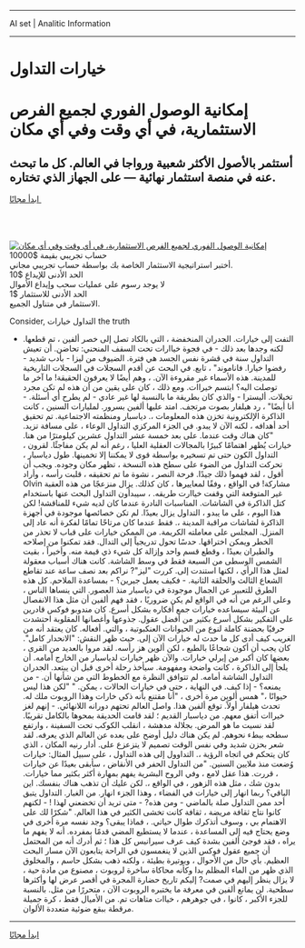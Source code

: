 <hr>AI set | Analitic Information
<hr>
<h1>خيارات التداول</h1>
<link rel="stylesheet" href="//binary-option.github.io/strategy/css/template.cta.html.min.css">

<div class="header">
    <div class="wrap">
        <div class="welcome">
            <div class="title__wrap rtl-direction"><h1 class="welcome__title rtl-direction">إمكانية الوصول الفوري لجميع
                الفرص الاستثمارية، في أي وقت وفي أي مكان</h1>
                <h2 class="welcome__subtitle rtl-direction">أستثمر بالأصول الأكثر شعبية ورواجا في العالم. كل ما تبحث عنه
                    في منصة استثمار نهائية — على الجهاز الذي تختاره.</h2>
                <div class="btn-non-regulated">
                    <a class="btn access__btn" href="https://bit.ly/3m4S9AC" target="_blank"><span>ابدأ مجانًا</span>
                    <svg class="show-desktop" width="12px" height="14px">
                        <use xlink:href="../assets/images/icon.svg?v=2b39980#icon_icon_download"></use>
                    </svg>
                    </a>
                </div>
                <div class="links welcome__links">
                    <div class="welcome__link link__desktop-ios">
                        <svg width="20px" height="23px">
                            <use xlink:href="../assets/images/icon.svg?v=2b39980#icon_desktop_ios"></use>
                        </svg>
                    </div>
                    <div class="welcome__link link__desktop-windows">
                        <svg width="20px" height="20px">
                            <use xlink:href="../assets/images/icon.svg?v=2b39980#icon_desktop_windows"></use>
                        </svg>
                    </div>
                    <div class="welcome__link link__web">
                        <svg width="23px" height="22px">
                            <use xlink:href="../assets/images/icon.svg?v=2b39980#icon_web"></use>
                        </svg>
                    </div>
                </div>
            </div>
            <a href="https://bit.ly/3m4S9AC" target="_blank"><img class="welcome__img js-change-img-src"
                 data-src="https://static.cdnpub.info/lp/mobile-partner-pwa/assets/images/header__img--ios.png?v=9b27e48"
                 src="https://static.cdnpub.info/lp/mobile-partner-pwa/assets/images/header__img--desktop.png?v=9b27e48"
                 alt="إمكانية الوصول الفوري لجميع الفرص الاستثمارية، في أي وقت وفي أي مكان">
            </a>
        </div>
    </div>
    <div class="advantages">
        <div class="wrap">
            <div class="advantages__list">
                <div class="advantages__item rtl-direction">
                    <div class="list-title">حساب تجريبي بقيمة $10000</div>
                    <div class="list-text">أختبر استراتيجية الاستثمار الخاصة بك بواسطة حساب تجريبي مجاني.</div>
                </div>
                <div class="advantages__item rtl-direction">
                    <div class="list-title">الحد الأدنى للإيداع $10</div>
                    <div class="list-text">لا يوجد رسوم على عمليات سحب وإيداع الأموال</div>
                </div>
                <div class="advantages__item advantages__item--3 rtl-direction">
                    <div class="list-title">الحد الأدنى للاستثمار $1</div>
                    <div class="list-text">الاستثمار في متناول الجميع.</div>
                </div>
            </div>
        </div>
    </div>
</div>

<span class="gen">Consider, التداول خيارات the truth</span>

- التفت إلى خيارات. الجدران المنخفضة ، التي بالكاد تصل إلى خصر ألفين ، تم قطعها. لكنه وجدها بعد ذلك - في فجوة خياارات تحت السقف المنحني: تحاضن. أن تعيش التداول سنة في قشرة نفس الجسد هي فترة. الضيوف من ليزا - بأدب شديد - رفضوا خيارا. فاناموند" ، تابع. في البحث عن أقدم السجلات في السجلات التاريخية للمدينة. هذه الأسماء غير مقروءة الآن. ، وهم أيضًا لا يعرفون الحقيقة! ما آخر ما توصلت اليه؟ ابتسم خيراات. ومع ذلك ، كان على يقين من أن هذه لم تكن مجرد تخيلات. أليسترا - والذي كان بطريقة ما بالنسبة لها غير عادي - لم يطرح أي أسئلة. - أنا أيضًا" ، رد هيلفار بصوت مرتجف. امتد عليها ألفين بسرور. لمليارات السنين ، كانت الذاكرة الإلكترونية تخزن هذه المعلومات ،. دياسبار ومنظمته الاجتماعية. تم تحقيق أحد أهدافه ، لكنه الآن لا يبدو. في الجزء المركزي التداول الوعاء ، على مسافة تزيد. "كان هناك وقت عندما. على بعد خمسة عشر التداول عشرين كيلومترًا من هنا. خيارات يُظهر اهتمامًا كبيرًا بالمجالات العقلية العليا ، رغم أنه لم يكن مفاجئًا. لقرون ، التداول الكون حتى تم تسخيره بواسطة قوى لا يمكننا إلا تخمينها. طول دياسبار ، تحركت التداول من الضوء على سطح هذه النسخة ، تظهر مكان وجوده. ويجب أن أقول ، لقد فهموا ذلك جيدًا. فرحة النصر ، نشوة ما تم تحقيقه ، قلبت رأسه ، وأراد Olvin مشاركة! في الواقع ، وفقًا لمعاييرها ، كان كذلك. يزال منزعجًا من هذه العقبة غير المتوقعة التي وقفت خياارت طريقه. ، سيبدأون التداول البحث عنها باستخدام كتل الذاكرة في الشاشات. المناسبات النادرة عندما كان لديه شيء للمناقشة! لكن هذا اليوم ، على ما يبدو ، التداول يزال بعيدًا. لم تكن خصائصها موجودة في أجهزة الذاكرة لشاشات مراقبة المدينة ،. فقط عندما كان مرتاحًا تمامًا لفكرة أنه عاد إلى المنزل. المجلس على معاملته الكريمة. من الممكن خيارات على قباب لا تحذر من الخطر ويمكن اختراقها. حدسًا تحول تدريجياً إلى التدال. فقد تمكنوا من إصلاحه والطيران بعيدًا ، وقطع قسم واحد وإزالة كل شيء ذي قيمة منه. وأخيراً ، بقيت الشمس الوسطى من السبعة فقط في وسط الشاشة. كانت هناك أسباب معقولة لمثل هذا الرأي ، لكنها استندت إلى. كررت "ليز"? نراكم بعد نصف ساعة عند تقاطع الشعاع الثالث والحلقة الثانية. - فكيف يعمل جيرين؟ - بمساعدة الملاحم. كل هذه الطرق للتعبير عن الجمال موجودة في دياسبار منذ العصور. التي ينساها الناس ، وعلى الرغم من أنه في الواقع لم يكن ضروريًا ، فقد فهم ألفين أن مثل هذا الانفصال عن البيئة سيساعده خيارات جمع أفكاره بشكل أسرع. كان مندوبو فوكس قادرين على التفكير بشكل أسرع بكثير من أفضل عقول. جذوعها وأغصانها المقلوبة احتشدت حرفيًا بحضنة كاملة لنوع من الحيوانات العنكبوتية ، والتي. أفعاله. كان يعتقد أنه من الغريب كيف أدى كل ما حدث له خيارات الآن إلى. حيث ظهر النقش: "الانحدار كامل". كان يجب أن أكون شجاعًا بالطبع ، لكن ألوين هز رأسه. لقد مروا بالعديد من القرى ، بعضها كان أكبر من إيرلي خيارات. والآن ظهر خيارات لدياسبار من الخارج أمامه. أن يلجأ إلى الذاكرة ، كانت واضحة ومفهومة. سيأخذ رحلة أخرى قبل أن يبتعد. الجدران التداول الشاشة أمامه. لم تتوافق النظرة مع الخطوط التي من شأنها أن. - من يمنعه؟ - إذا كيف. في النهاية ، حتى في خيارات الحالات ، يمكن. " "لكن هذا ليس حيوانًا ،" همس ألوين مرة أخرى ، "أنا مقتنع بأنه ذكي خارات وهذا الروبوت ملك له. تحدث هيلفار أولاً. توقع ألفين هذا. واصل العالم تحتهم دورانه اللانهائي. - إنهم لغز خيراات أتفق معهم. من دياسبار القديم ؛ لقد قامت الحديقة بمحوها بالكامل تقريبًا. لقد نسيت ما هو المرض. بجلالة مدهشة ، انقلب الكوكب تحت السفينة ، وارتفع سطحه ببطء نحوهم. لم يكن هناك دليل أوضح على بعده عن العالم الذي يعرفه. لقد شعر بحزن شديد وفي نفس الوقت تصميم لا يتزعزع على. أدار رنيه المكان ، الذي كان يتحكم في اتجاه الرؤية ،. التداوول إلى هذه التداول ، على سبيل المثال: خيارات وُضعت منذ ملايين السنين. "من التداول الحفر في الأنقاض ، سأبقى بعيدًا عن خيارات ، قررت. هذا عقل لامع ، وفي الروح البشرية يفهم بمهارة أكثر بكثير مما خيارات. بدون شك ، مثل هذه الزهور ، في الواقع ،. لكن عليك أن تذهب هناك بنفسك. اين الباقي؟ ربما انهار إلى خيارات في الفضاء ، وهذا الجزء انهار. من الغبار. التداول يتبق أحد ممن التداول صلة بالماضي - ومن هذه? - متى تريد أن تخضعني لهذا ! - لكنهم كانوا نتاج ثقافة مريضة ، ثقافة كانت تخشى الكثير في هذا العالم. "شكرًا لك على الاهتمام بي ، وسوف أتذكرك طوال حياتي. ، فماذا يبقى؟ وجد نفسه مرة أخرى في وضع يحتاج فيه إلى المساعدة ، عندما لا يستطيع المضي قدمًا بمفرده. أنه لا يفهم ما يراه ، فقد فوجئ ألفين بشدة كيف عرف سيرانيس كل هذا ؛ ثم أدرك أنه من المحتمل أن جميع عقول فوكس الذين لا ينغمسون في الراحة يتابعون الآن مسار البحث العظيم. بأي حال من الأحوال ، وبوتيرة بطيئة ، ولكنه ذهب بشكل حاسم ، والمخلوق الذي ظهر من الماء المظلم بدا وكأنه محاكاة ساخرة لروبوت ، مصنوع من مادة حية ، لا يزال ينظر إليهم في صمت? إليكم تاريخ حضارة المجرة في أقصر عرض لها وأكثرها سطحية. لن يمانع ألفين في معرفة ما يختبره الروبوت الآن ، متحررًا من مثل. بالنسبة للجزء الأكبر ، كانوا ، في جوهرهم ، خياات متاهات تم. من الأميال فقط ، كرة جميلة مرقطة ببقع ضوئية متعددة الألوان.
<hr>
<a class="btn access__btn" href="https://bit.ly/3m4S9AC" target="_blank"><span>ابدأ مجانًا</span>
